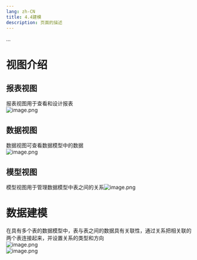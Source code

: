 ```yaml
---
lang: zh-CN
title: 4.4建模
description: 页面的描述
---
```


<!-- 这里是 Markdown 内容 -->

...
# 视图介绍

## 报表视图
报表视图用于查看和设计报表<br />![image.png](https://cdn.nlark.com/yuque/0/2022/png/21437124/1668505631725-f26d0ec5-1d36-4481-a0f6-14e2573e77af.png#averageHue=%23efeeed&clientId=u240cf7d5-621c-4&crop=0&crop=0&crop=1&crop=1&from=paste&height=823&id=hG341&margin=%5Bobject%20Object%5D&name=image.png&originHeight=1029&originWidth=1920&originalType=binary&ratio=1&rotation=0&showTitle=false&size=183057&status=done&style=none&taskId=ufb4a59c3-bf1a-41ed-a1a7-0d745cc0567&title=&width=1536)

## 数据视图
数据视图可查看数据模型中的数据<br />![image.png](https://cdn.nlark.com/yuque/0/2022/png/21437124/1668505595221-2185d1f7-a1df-484d-88fa-43d0d299bc81.png#averageHue=%23eae8e7&clientId=u240cf7d5-621c-4&crop=0&crop=0&crop=1&crop=1&from=paste&height=823&id=nlDtW&margin=%5Bobject%20Object%5D&name=image.png&originHeight=1029&originWidth=1920&originalType=binary&ratio=1&rotation=0&showTitle=false&size=162696&status=done&style=none&taskId=u281688cc-2947-40e7-99ee-64078528795&title=&width=1536)

## 模型视图
模型视图用于管理数据模型中表之间的关系![image.png](https://cdn.nlark.com/yuque/0/2022/png/21437124/1668505458349-6efa4ef2-f64e-4acd-858a-ef054a8a35cd.png#averageHue=%23e3e1e0&clientId=u240cf7d5-621c-4&crop=0&crop=0&crop=1&crop=1&from=paste&height=823&id=u74f6e168&margin=%5Bobject%20Object%5D&name=image.png&originHeight=1029&originWidth=1920&originalType=binary&ratio=1&rotation=0&showTitle=false&size=206345&status=done&style=none&taskId=ube5e1c62-6cf4-4d15-bc87-25280c8d2b4&title=&width=1536)


# 数据建模
在具有多个表的数据模型中，表与表之间的数据具有关联性，通过关系把相关联的两个表连接起来，并设置关系的类型和方向<br />![image.png](https://cdn.nlark.com/yuque/0/2022/png/21437124/1668649740327-5f3cb087-80bb-49ac-8648-c422e470a8e0.png#averageHue=%23e0dedc&clientId=u4b5db637-24c9-4&crop=0&crop=0&crop=1&crop=1&from=paste&height=823&id=u44f692c2&margin=%5Bobject%20Object%5D&name=image.png&originHeight=1029&originWidth=1920&originalType=binary&ratio=1&rotation=0&showTitle=false&size=203124&status=done&style=none&taskId=u6bf114a4-25eb-49f1-a8fa-426e52a4310&title=&width=1536)<br />![image.png](https://cdn.nlark.com/yuque/0/2022/png/21437124/1668649847491-a94e259b-d8a6-4e7c-91a8-23ffcee29542.png#averageHue=%23e5e2e1&clientId=u4b5db637-24c9-4&crop=0&crop=0&crop=1&crop=1&from=paste&height=823&id=u7bdf7086&margin=%5Bobject%20Object%5D&name=image.png&originHeight=1029&originWidth=1920&originalType=binary&ratio=1&rotation=0&showTitle=false&size=184653&status=done&style=none&taskId=ubc5db365-08c3-4feb-94bf-7cb35733aa5&title=&width=1536)

